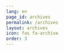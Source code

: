 ```yaml
---
lang: en
page_id: archives
permalink: /archives
layout: archives
icon: fas fa-archive
order: 3
---
```

